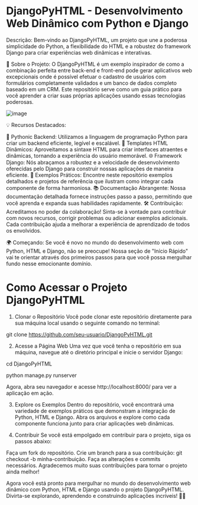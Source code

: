 # DjangoPyHTML - Desenvolvimento Web Dinâmico com Python e Django

Descrição:
Bem-vindo ao DjangoPyHTML, um projeto que une a poderosa simplicidade do Python, a flexibilidade do HTML e a robustez do framework Django para criar experiências web dinâmicas e interativas.

🚀 Sobre o Projeto:
O DjangoPyHTML é um exemplo inspirador de como a combinação perfeita entre back-end e front-end pode gerar aplicativos web excepcionais onde é possível efetuar o cadastro de usuários com formulários completamente validados e um banco de dados completo baseado em um CRM. Este repositório serve como um guia prático para você aprender a criar suas próprias aplicações usando essas tecnologias poderosas.

![image](https://github.com/LucasdsGomes/Django-CRM/assets/114450172/916866e7-8b8c-4d79-a838-358d0afa27f2)


💡 Recursos Destacados:

🐍 Pythonic Backend: Utilizamos a linguagem de programação Python para criar um backend eficiente, legível e escalável.
🎨 Templates HTML Dinâmicos: Aproveitamos a sintaxe HTML para criar interfaces atraentes e dinâmicas, tornando a experiência do usuário memorável.
🌐 Framework Django: Nós abraçamos a robustez e a velocidade de desenvolvimento oferecidas pelo Django para construir nossas aplicações de maneira eficiente.
🧩 Exemplos Práticos: Encontre neste repositório exemplos detalhados e projetos de referência que ilustram como integrar cada componente de forma harmoniosa.
📚 Documentação Abrangente: Nossa documentação detalhada fornece instruções passo a passo, permitindo que você aprenda e expanda suas habilidades rapidamente.
🛠️ Contribuição:
Acreditamos no poder da colaboração! Sinta-se à vontade para contribuir com novos recursos, corrigir problemas ou adicionar exemplos adicionais. Cada contribuição ajuda a melhorar a experiência de aprendizado de todos os envolvidos.

🌍 Começando:
Se você é novo no mundo do desenvolvimento web com Python, HTML e Django, não se preocupe! Nossa seção de "Início Rápido" vai te orientar através dos primeiros passos para que você possa mergulhar fundo nesse emocionante domínio.

# Como Acessar o Projeto DjangoPyHTML
1. Clonar o Repositório
Você pode clonar este repositório diretamente para sua máquina local usando o seguinte comando no terminal:

git clone https://github.com/seu-usuario/DjangoPyHTML.git

2. Acesse a Página Web
Uma vez que você tenha o repositório em sua máquina, navegue até o diretório principal e inicie o servidor Django:

cd DjangoPyHTML

python manage.py runserver

Agora, abra seu navegador e acesse http://localhost:8000/ para ver a aplicação em ação.

3. Explore os Exemplos
Dentro do repositório, você encontrará uma variedade de exemplos práticos que demonstram a integração de Python, HTML e Django. Abra os arquivos e explore como cada componente funciona junto para criar aplicações web dinâmicas.

5. Contribuir
Se você está empolgado em contribuir para o projeto, siga os passos abaixo:

Faça um fork do repositório.
Crie um branch para a sua contribuição: git checkout -b minha-contribuição.
Faça as alterações e commits necessários.
Agradecemos muito suas contribuições para tornar o projeto ainda melhor!

Agora você está pronto para mergulhar no mundo do desenvolvimento web dinâmico com Python, HTML e Django usando o projeto DjangoPyHTML. Divirta-se explorando, aprendendo e construindo aplicações incríveis! 🚀🌐
